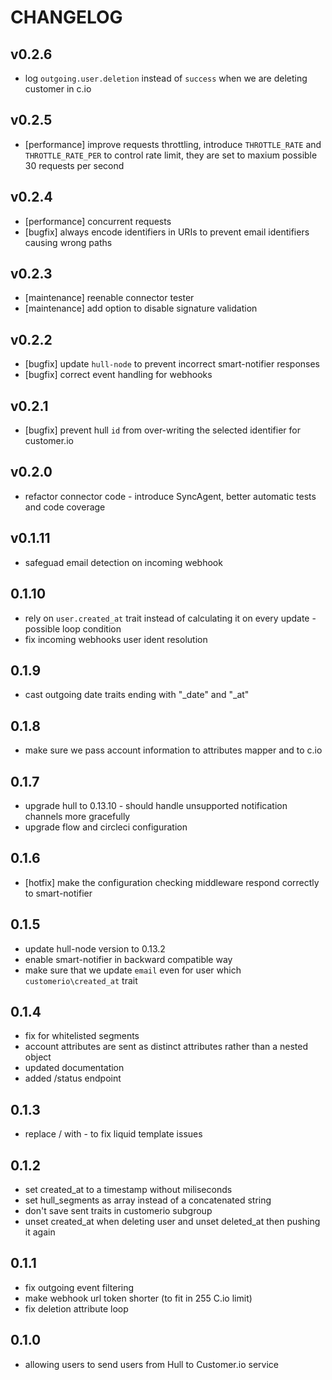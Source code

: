 # CHANGELOG

## v0.2.6

- log `outgoing.user.deletion` instead of `success` when we are deleting customer in c.io

## v0.2.5

- [performance] improve requests throttling, introduce `THROTTLE_RATE` and `THROTTLE_RATE_PER` to control rate limit, they are set to maxium possible 30 requests per second

## v0.2.4

- [performance] concurrent requests
- [bugfix] always encode identifiers in URIs to prevent email identifiers causing wrong paths

## v0.2.3

- [maintenance] reenable connector tester
- [maintenance] add option to disable signature validation

## v0.2.2

- [bugfix] update `hull-node` to prevent incorrect smart-notifier responses
- [bugfix] correct event handling for webhooks

## v0.2.1

- [bugfix] prevent hull `id` from over-writing the selected identifier for customer.io

## v0.2.0

- refactor connector code - introduce SyncAgent, better automatic tests and code coverage

## v0.1.11

- safeguad email detection on incoming webhook

## 0.1.10

- rely on `user.created_at` trait instead of calculating it on every update - possible loop condition
- fix incoming webhooks user ident resolution

## 0.1.9

- cast outgoing date traits ending with "_date" and "_at"

## 0.1.8

- make sure we pass account information to attributes mapper and to c.io

## 0.1.7

- upgrade hull to 0.13.10 - should handle unsupported notification channels more gracefully
- upgrade flow and circleci configuration

## 0.1.6

- [hotfix] make the configuration checking middleware respond correctly to smart-notifier

## 0.1.5

- update hull-node version to 0.13.2
- enable smart-notifier in backward compatible way
- make sure that we update `email` even for user which `customerio\created_at` trait

## 0.1.4

- fix for whitelisted segments
- account attributes are sent as distinct attributes rather than a nested object
- updated documentation
- added /status endpoint

## 0.1.3

- replace / with - to fix liquid template issues

## 0.1.2

- set created_at to a timestamp without miliseconds
- set hull_segments as array instead of a concatenated string
- don't save sent traits in customerio subgroup
- unset created_at when deleting user and unset deleted_at then pushing it again

## 0.1.1

- fix outgoing event filtering
- make webhook url token shorter (to fit in 255 C.io limit)
- fix deletion attribute loop

## 0.1.0

- allowing users to send users from Hull to Customer.io service
